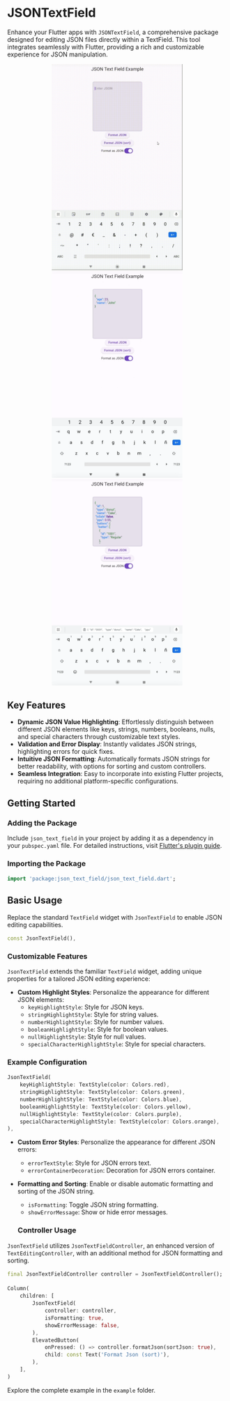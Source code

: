# JSONTextField

Enhance your Flutter apps with `JSONTextField`, a comprehensive package designed for editing JSON files directly within a TextField. This tool integrates seamlessly with Flutter, providing a rich and customizable experience for JSON manipulation.

<center>
<img src="readme_images/readme1.gif" width="300">
<img src="readme_images/readme2.png" width="300">
<img src="readme_images/readme3.png" width="300">
</center>


## Key Features

- **Dynamic JSON Value Highlighting**: Effortlessly distinguish between different JSON elements like keys, strings, numbers, booleans, nulls, and special characters through customizable text styles.
- **Validation and Error Display**: Instantly validates JSON strings, highlighting errors for quick fixes.
- **Intuitive JSON Formatting**: Automatically formats JSON strings for better readability, with options for sorting and custom controllers.
- **Seamless Integration**: Easy to incorporate into existing Flutter projects, requiring no additional platform-specific configurations.

## Getting Started

### Adding the Package
Include `json_text_field` in your project by adding it as a dependency in your `pubspec.yaml` file. For detailed instructions, visit [Flutter's plugin guide](https://flutter.io/platform-plugins/).

### Importing the Package
```dart
import 'package:json_text_field/json_text_field.dart';
```

## Basic Usage

Replace the standard `TextField` widget with `JsonTextField` to enable JSON editing capabilities.

```dart
const JsonTextField(),

```

### Customizable Features

`JsonTextField` extends the familiar `TextField` widget, adding unique properties for a tailored JSON editing experience:

- **Custom Highlight Styles**: Personalize the appearance for different JSON elements:
  - `keyHighlightStyle`: Style for JSON keys.
  - `stringHighlightStyle`: Style for string values.
  - `numberHighlightStyle`: Style for number values.
  - `booleanHighlightStyle`: Style for boolean values.
  - `nullHighlightStyle`: Style for null values.
  - `specialCharacterHighlightStyle`: Style for special characters.

### Example Configuration
```dart
JsonTextField(
    keyHighlightStyle: TextStyle(color: Colors.red),
    stringHighlightStyle: TextStyle(color: Colors.green),
    numberHighlightStyle: TextStyle(color: Colors.blue),
    booleanHighlightStyle: TextStyle(color: Colors.yellow),
    nullHighlightStyle: TextStyle(color: Colors.purple),
    specialCharacterHighlightStyle: TextStyle(color: Colors.orange),
),
```

- **Custom Error Styles**: Personalize the appearance for different JSON errors:
  - `errorTextStyle`: Style for JSON errors text.
  - `errorContainerDecoration`: Decoration for JSON errors container.

- **Formatting and Sorting**: Enable or disable automatic formatting and sorting of the JSON string.
    - `isFormatting`: Toggle JSON string formatting.
    - `showErrorMessage`: Show or hide error messages.

    ### Controller Usage

`JsonTextField` utilizes `JsonTextFieldController`, an enhanced version of `TextEditingController`, with an additional method for JSON formatting and sorting.

```dart
final JsonTextFieldController controller = JsonTextFieldController();

Column(
    children: [
        JsonTextField(
            controller: controller,
            isFormatting: true,
            showErrorMessage: false,
        ),
        ElevatedButton(
            onPressed: () => controller.formatJson(sortJson: true),
            child: const Text('Format Json (sort)'),
        ),
    ],
)
```
Explore the complete example in the `example` folder.